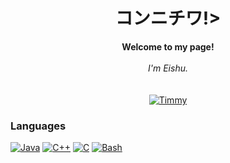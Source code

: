 <h1 align="center">コンニチワ!></h1>

<p align="center">
    <b>Welcome to my page!</b><br><br>
    <i>
        I'm Eishu.<br>
        <br>
    </i><br>
    <a href=https://atcoder.jp/users/Acu>
        <img src=https://media.tenor.com/st4y7eXAnrIAAAAC/shaun-the.gif alt="Timmy">
    </a>
</p>

### Languages
[![Java](https://img.shields.io/badge/java-black?style=for-the-badge&logo=openjdk)](https://github.com/wervlad)
[![C++](https://img.shields.io/badge/c++-black?style=for-the-badge&logo=cplusplus)](https://github.com/wervlad)
[![C](https://img.shields.io/badge/c-black?style=for-the-badge&logo=c)](https://github.com/wervlad)
[![Bash](https://img.shields.io/badge/bash-black?style=for-the-badge&logo=gnu-bash&logoColor=white)](https://github.com/wervlad)
